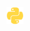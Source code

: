 <div>
  <img src="https://github.com/devicons/devicon/blob/master/icons/python/python-plain.svg" title="Spring" alt="Spring" width="40" height="40"/>&nbsp;
</div>
